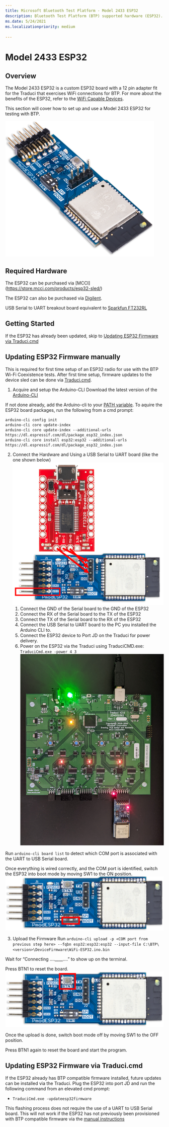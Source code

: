 ```yaml
---
title: Microsoft Bluetooth Test Platform - Model 2433 ESP32
description: Bluetooth Test Platform (BTP) supported hardware (ESP32).
ms.date: 5/24/2021
ms.localizationpriority: medium

---
```


# Model 2433 ESP32

## Overview

The Model 2433 ESP32 is a custom ESP32 board with a 12 pin adapter fit for the Traduci that exercises WiFi connections for BTP. For more about the benefits of the ESP32, refer to the [WiFi Capable Devices](testing-BTP-hw-wifi.md).
  
This section will cover how to set up and use a Model 2433 ESP32 for testing with BTP.

![Photo of the Model 2433 ESP32](images/ESP32.png)

##  Required Hardware 

The ESP32 can be purchased via [MCCI] (https://store.mcci.com/products/esp32-sled/)

The ESP32 can also be purchased via [Digilent](https://store.digilentinc.com/pmod-esp32-wireless-communication-module/).

USB Serial to UART breakout board equivalent to [Sparkfun FT232RL](https://www.sparkfun.com/products/12731)


## Getting Started 

If the ESP32 has already been updated, skip to [Updating ESP32 Firmware via Traduci.cmd](testing-BTP-hw-esp32.md/#Updating-ESP32-Firmware-via-Traduci.cmd)

## Updating ESP32 Firmware manually

This is required for first time setup of an ESP32 radio for use with the BTP Wi-Fi Coexistence tests. After first time setup, firmware updates to the device sled can be done via [Traduci.cmd](testing-BTP-hw-esp32.md/#Updating-ESP32-Firmware-via-Traduci.cmd).  

1. Acquire and setup the Arduino-CLI
Download the latest version of the [Arduino-CLI](https://arduino.github.io/arduino-cli/latest/installation/#download)

If not done already, add the Arduino-cli to your [PATH variable](https://docs.microsoft.com/en-us/windows-server/administration/windows-commands/path).
To aquire the ESP32 board packages, run the following from a cmd prompt:
```console
arduino-cli config init
arduino-cli core update-index
arduino-cli core update-index --additional-urls https://dl.espressif.com/dl/package_esp32_index.json
arduino-cli core install esp32:esp32 --additional-urls https://dl.espressif.com/dl/package_esp32_index.json
```

2. Connect the Hardware and 
    Using a USB Serial to UART board (like the one shown below) ![ESP32 with USB to UART board](images/ESP32_and_UART.png)
    1. Connect the GND of the Serial board to the GND of the ESP32
    2. Connect the RX of the Serial board to the TX of the ESP32
    3. Connect the TX of the Serial board to the RX of the ESP32
    4. Connect the USB Serial to UART board to the PC you installed the Arduino CLI to.
    4. Connect the ESP32 device to Port JD on the Traduci for power delivery.
    5. Power on the ESP32 via the Traduci using TraduciCMD.exe: `TraduciCmd.exe -power 4 3`
    ![ESP32 powered on by Traduci](images/Traduci_and_ESP32.jpg)


Run `arduino-cli board list` to detect which COM port is associated with the UART to USB Serial board.

Once everything is wired correctly, and the COM port is identified, switch the ESP32 into boot mode by moving SW1 to the ON position.
![ESP32 enable boot mode](images/ESP32Boot.png)

3. Upload the Firmware
Run `arduino-cli upload -p <COM port from previous step here> --fqbn esp32:esp32:esp32 --input-file C:\BTP\<version>\DeviceFirmware\WiFi-ESP32.ino.bin`

Wait for “Connecting ….____....” to show up on the terminal.

Press BTN1 to reset the board.
![ESP32 reset button](images/ESP32Reset.png)

Once the upload is done, switch boot mode off by moving SW1 to the OFF position.

Press BTN1 again to reset the board and start the program.

## Updating ESP32 Firmware via Traduci.cmd

If the ESP32 already has BTP compatible firmware installed, future updates can be installed via the Traduci. Plug the ESP32 into port JD and run the following command from an elevated cmd prompt:
- `TraduciCmd.exe -updateesp32firmware`

This flashing process does not require the use of a UART to USB Serial board. This will not work if the ESP32 has not previously been provisioned with BTP compatible firmware via the [manual instructions](testing-BTP-hw-esp32.md/#Updating-ESP32-Firmware-manually)






